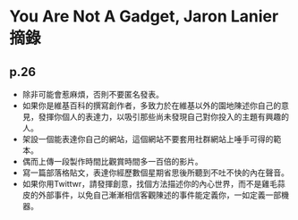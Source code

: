 # You Are Not A Gadget, Jaron Lanier 摘錄

## p.26

- 除非可能會惹麻煩，否則不要匿名發表。
- 如果你是維基百科的撰寫創作者，多致力於在維基以外的園地陳述你自己的意見，發揮你個人的表達力，以吸引那些尚未發現自己對你投入的主題有興趣的人。
- 架設一個能表達你自己的網站，這個網站不要套用社群網站上唾手可得的範本。
- 偶而上傳一段製作時間比觀賞時間多一百倍的影片。
- 寫一篇部落格貼文，表達你經歷數個星期省思後所聽到不吐不快的內在聲音。
- 如果你用Twittwr，請發揮創意，找個方法描述你的內心世界，而不是雞毛蒜皮的外部事件，以免自己漸漸相信客觀陳述的事件能定義你，一如定義一部機器。
